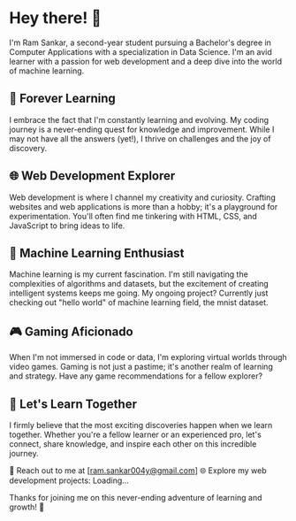 # Hey there! 👋

I'm Ram Sankar, a second-year student pursuing a Bachelor's degree in Computer Applications with a specialization in Data Science. I'm an avid learner with a passion for web development and a deep dive into the world of machine learning.

## 🌱 Forever Learning

I embrace the fact that I'm constantly learning and evolving. My coding journey is a never-ending quest for knowledge and improvement. While I may not have all the answers (yet!), I thrive on challenges and the joy of discovery.

## 🌐 Web Development Explorer

Web development is where I channel my creativity and curiosity. Crafting websites and web applications is more than a hobby; it's a playground for experimentation. You'll often find me tinkering with HTML, CSS, and JavaScript to bring ideas to life.

## 🤖 Machine Learning Enthusiast

Machine learning is my current fascination. I'm still navigating the complexities of algorithms and datasets, but the excitement of creating intelligent systems keeps me going. My ongoing project? Currently just checking out "hello world" of machine learning field, the mnist dataset.

## 🎮 Gaming Aficionado

When I'm not immersed in code or data, I'm exploring virtual worlds through video games. Gaming is not just a pastime; it's another realm of learning and strategy. Have any game recommendations for a fellow explorer?

## 🌟 Let's Learn Together

I firmly believe that the most exciting discoveries happen when we learn together. Whether you're a fellow learner or an experienced pro, let's connect, share knowledge, and inspire each other on this incredible journey.

📧 Reach out to me at [ram.sankar004y@gmail.com]
🌐 Explore my web development projects: Loading...

Thanks for joining me on this never-ending adventure of learning and growth! 🚀

